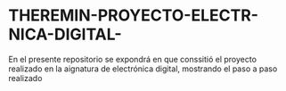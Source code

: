 # THEREMIN-PROYECTO-ELECTR-NICA-DIGITAL-
En el presente repositorio se expondrá en que conssitió el proyecto realizado en la aignatura de electrónica digital, mostrando el paso a paso realizado
